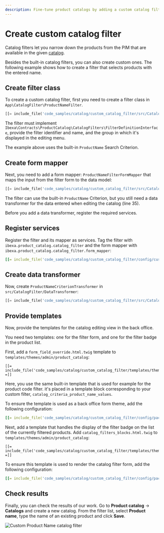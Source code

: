 ```yaml
---
description: Fine-tune product catalogs by adding a custom catalog filter for selecting products from the PIM.
---
```


# Create custom catalog filter

Catalog filters let you narrow down the products from the PIM that are available in the given [catalog](catalogs.md).

Besides the built-in catalog filters, you can also create custom ones.
The following example shows how to create a filter that selects products with the entered name.

## Create filter class

To create a custom catalog filter, first you need to create a filter class in `App\CatalogFilter\ProductNameFilter`.

``` php
[[= include_file('code_samples/catalog/custom_catalog_filter/src/CatalogFilter/ProductNameFilter.php') =]]
```

The filter must implement `Ibexa\Contracts\ProductCatalog\CatalogFilters\FilterDefinitionInterface`,
provide the filter identifier and name, and the group in which it's displayed in the editing menu.

The example above uses the built-in `ProductName` Search Criterion.

## Create form mapper

Next, you need to add a form mapper: `ProductNameFilterFormMapper` that maps the input from the filter form to the data model:

``` php hl_lines="35"
[[= include_file('code_samples/catalog/custom_catalog_filter/src/CatalogFilter/ProductNameFilterFormMapper.php') =]]
```

The filter can use the built-in `ProductName` Criterion, but you still need a data transformer for the data entered when editing the catalog (line 35).

Before you add a data transformer, register the required services.

## Register services

Register the filter and its mapper as services.
Tag the filter with `ibexa.product_catalog.catalog_filter`
and the form mapper with `ibexa.product_catalog.catalog_filter.form_mapper`:

``` yaml
[[= include_file('code_samples/catalog/custom_catalog_filter/config/custom_services.yaml') =]]
```

## Create data transformer

Now, create `ProductNameCriterionTransformer` in `src/CatalogFilter/DataTransformer`:

``` php
[[= include_file('code_samples/catalog/custom_catalog_filter/src/CatalogFilter/DataTransformer/ProductNameCriterionTransformer.php') =]]
```

## Provide templates

Now, provide the templates for the catalog editing view in the back office.

You need two templates: one for the filter form, and one for the filter badge in the product list.

First, add a `form_field_override.html.twig` template to `templates/themes/admin/product_catalog`:

``` html+twig
[[= include_file('code_samples/catalog/custom_catalog_filter/templates/themes/admin/product_catalog/form_field_override.html.twig') =]]
```

Here, you use the same built-in template that is used for example for the product code filter.
it's placed in a template block corresponding to your custom filter, `catalog_criteria_product_name_values`.

To ensure the template is used as a back office form theme, add the following configuration:

``` yaml
[[= include_file('code_samples/catalog/custom_catalog_filter/config/packages/catalog_filters.yaml', 8, 11) =]]
```

Next, add a template that handles the display of the filter badge on the list of the currently filtered products.
Add `catalog_filters_blocks.html.twig` to `templates/themes/admin/product_catalog`:

``` html+twig
[[= include_file('code_samples/catalog/custom_catalog_filter/templates/themes/admin/product_catalog/catalog_filters_blocks.html.twig') =]]
```

To ensure this template is used to render the catalog filter form, add the following configuration:

``` yaml
[[= include_file('code_samples/catalog/custom_catalog_filter/config/packages/catalog_filters.yaml', 0, 7) =]]
```

## Check results

Finally, you can check the results of our work.
Go to **Product catalog** -> **Catalogs** and create a new catalog.
From the filter list, select **Product name**, type the name of an existing product and click **Save**.

![Custom Product Name catalog filter](custom_catalog_filter.png)
